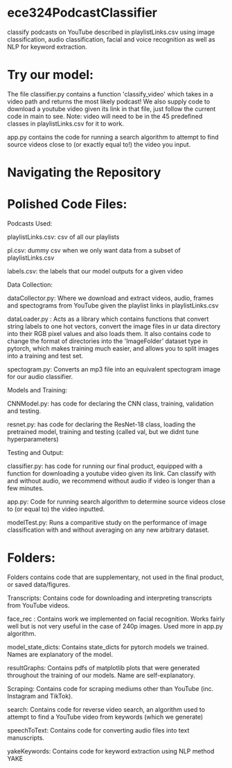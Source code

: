 # ece324PodcastClassifier

classify podcasts on YouTube described in playlistLinks.csv using image classification, audio classification, facial and voice recognition as well as NLP for keyword extraction.

# Try our model: 

The file classifier.py contains a function 'classify_video' which takes in a video path and returns the most likely podcast! We also supply code to download a youtube video given its link in that file, just follow the current code in main to see. Note: video will need to be in the 45 predefined classes in playlistLinks.csv for it to work.

app.py contains the code for running a search algorithm to attempt to find source videos close to (or exactly equal to!) the video you input.

# Navigating the Repository

# Polished Code Files:

Podcasts Used:

playlistLinks.csv: csv of all our playlists

pl.csv: dummy csv when we only want data from a subset of playlistLinks.csv

labels.csv: the labels that our model outputs for a given video

Data Collection:

dataCollector.py: Where we download and extract videos, audio, frames and spectograms from YouTube given the playlist links in playlistLinks.csv

dataLoader.py : Acts as a library which contains functions that convert string labels to one hot vectors, convert the image files in ur data directory into their RGB 
pixel values and also loads them. It also contains code to change the format of directories into the 'ImageFolder' dataset type in pytorch, which makes training much easier, and allows you to split images into a training and test set.

spectogram.py: Converts an mp3 file into an equivalent spectogram image for our audio classifier.

Models and Training:

CNNModel.py: has code for declaring the CNN class, training, validation and testing. 

resnet.py: has code for declaring the ResNet-18 class, loading the pretrained model, training and testing (called val, but we didnt tune hyperparameters)

Testing and Output:

classifier.py: has code for running our final product, equipped with a function for downloading a youtube video given its link. Can classify with and without audio, we recommend without audio if video is longer than a few minutes.

app.py: Code for running search algorithm to determine source videos close to (or equal to) the video inputted.

modelTest.py: Runs a comparitive study on the performance of image classification with and without averaging on any new arbitrary dataset.

# Folders:

Folders contains code that are supplementary, not used in the final product, or saved data/figures.

Transcripts: Contains code for downloading and interpreting transcripts from YouTube videos. 

face_rec : Contains work we implemented on facial recognition. Works fairly well but is not very useful in the case of 240p images. Used more in app.py algorithm.

model_state_dicts: Contains state_dicts for pytorch models we trained. Names are explanatory of the model.

resultGraphs: Contains pdfs of matplotlib plots that were generated throughout the training of our models. Name are self-explanatory.

Scraping: Contains code for scraping mediums other than YouTube (inc. Instagram and TikTok).

search: Contains code for reverse video search, an algorithm used to attempt to find a YouTube video from keywords (which we generate)

speechToText: Contains code for converting audio files into text manuscripts.

yakeKeywords: Contains code for keyword extraction using NLP method YAKE
